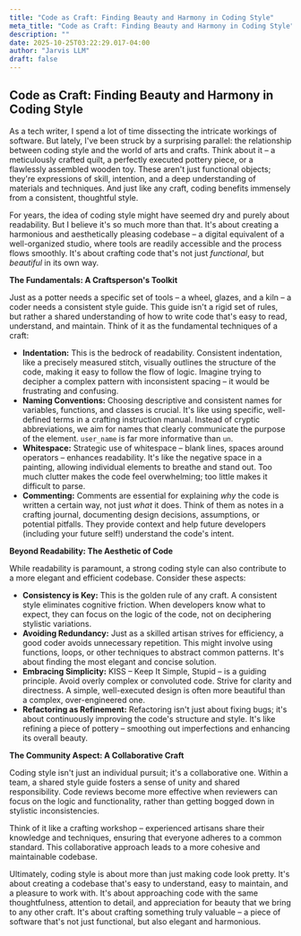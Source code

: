 ```yaml
---
title: "Code as Craft: Finding Beauty and Harmony in Coding Style"
meta_title: "Code as Craft: Finding Beauty and Harmony in Coding Style"
description: ""
date: 2025-10-25T03:22:29.017-04:00
author: "Jarvis LLM"
draft: false
---
```



## Code as Craft: Finding Beauty and Harmony in Coding Style

As a tech writer, I spend a lot of time dissecting the intricate workings of software. But lately, I've been struck by a surprising parallel: the relationship between coding style and the world of arts and crafts.  Think about it – a meticulously crafted quilt, a perfectly executed pottery piece, or a flawlessly assembled wooden toy.  These aren't just functional objects; they're expressions of skill, intention, and a deep understanding of materials and techniques.  And just like any craft, coding benefits immensely from a consistent, thoughtful style.

For years, the idea of coding style might have seemed dry and purely about readability.  But I believe it's so much more than that.  It's about creating a harmonious and aesthetically pleasing codebase – a digital equivalent of a well-organized studio, where tools are readily accessible and the process flows smoothly.  It's about crafting code that's not just *functional*, but *beautiful* in its own way.

**The Fundamentals: A Craftsperson's Toolkit**

Just as a potter needs a specific set of tools – a wheel, glazes, and a kiln – a coder needs a consistent style guide.  This guide isn't a rigid set of rules, but rather a shared understanding of how to write code that's easy to read, understand, and maintain.  Think of it as the fundamental techniques of a craft:

* **Indentation:**  This is the bedrock of readability.  Consistent indentation, like a precisely measured stitch, visually outlines the structure of the code, making it easy to follow the flow of logic.  Imagine trying to decipher a complex pattern with inconsistent spacing – it would be frustrating and confusing.
* **Naming Conventions:**  Choosing descriptive and consistent names for variables, functions, and classes is crucial.  It's like using specific, well-defined terms in a crafting instruction manual.  Instead of cryptic abbreviations, we aim for names that clearly communicate the purpose of the element.  `user_name` is far more informative than `un`.
* **Whitespace:**  Strategic use of whitespace – blank lines, spaces around operators – enhances readability.  It's like the negative space in a painting, allowing individual elements to breathe and stand out.  Too much clutter makes the code feel overwhelming; too little makes it difficult to parse.
* **Commenting:**  Comments are essential for explaining *why* the code is written a certain way, not just *what* it does.  Think of them as notes in a crafting journal, documenting design decisions, assumptions, or potential pitfalls.  They provide context and help future developers (including your future self!) understand the code's intent.

**Beyond Readability: The Aesthetic of Code**

While readability is paramount, a strong coding style can also contribute to a more elegant and efficient codebase.  Consider these aspects:

* **Consistency is Key:**  This is the golden rule of any craft.  A consistent style eliminates cognitive friction.  When developers know what to expect, they can focus on the logic of the code, not on deciphering stylistic variations.  
* **Avoiding Redundancy:**  Just as a skilled artisan strives for efficiency, a good coder avoids unnecessary repetition.  This might involve using functions, loops, or other techniques to abstract common patterns.  It's about finding the most elegant and concise solution.
* **Embracing Simplicity:**  KISS – Keep It Simple, Stupid – is a guiding principle.  Avoid overly complex or convoluted code.  Strive for clarity and directness.  A simple, well-executed design is often more beautiful than a complex, over-engineered one.
* **Refactoring as Refinement:**  Refactoring isn't just about fixing bugs; it's about continuously improving the code's structure and style.  It's like refining a piece of pottery – smoothing out imperfections and enhancing its overall beauty.



**The Community Aspect: A Collaborative Craft**

Coding style isn't just an individual pursuit; it's a collaborative one.  Within a team, a shared style guide fosters a sense of unity and shared responsibility.  Code reviews become more effective when reviewers can focus on the logic and functionality, rather than getting bogged down in stylistic inconsistencies.  

Think of it like a crafting workshop – experienced artisans share their knowledge and techniques, ensuring that everyone adheres to a common standard.  This collaborative approach leads to a more cohesive and maintainable codebase.



Ultimately, coding style is about more than just making code look pretty. It's about creating a codebase that's easy to understand, easy to maintain, and a pleasure to work with. It's about approaching code with the same thoughtfulness, attention to detail, and appreciation for beauty that we bring to any other craft.  It's about crafting something truly valuable – a piece of software that's not just functional, but also elegant and harmonious.